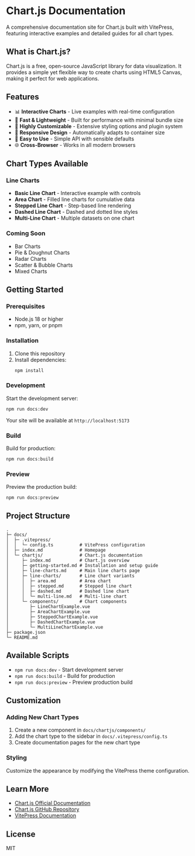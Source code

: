 # Chart.js Documentation

A comprehensive documentation site for Chart.js built with VitePress, featuring interactive examples and detailed guides for all chart types.

## What is Chart.js?

Chart.js is a free, open-source JavaScript library for data visualization. It provides a simple yet flexible way to create charts using HTML5 Canvas, making it perfect for web applications.

## Features

- 📊 **Interactive Charts** - Live examples with real-time configuration
- 🚀 **Fast & Lightweight** - Built for performance with minimal bundle size
- 🎨 **Highly Customizable** - Extensive styling options and plugin system
- 📱 **Responsive Design** - Automatically adapts to container size
- 🔧 **Easy to Use** - Simple API with sensible defaults
- 🌐 **Cross-Browser** - Works in all modern browsers

## Chart Types Available

### Line Charts
- **Basic Line Chart** - Interactive example with controls
- **Area Chart** - Filled line charts for cumulative data
- **Stepped Line Chart** - Step-based line rendering
- **Dashed Line Chart** - Dashed and dotted line styles
- **Multi-Line Chart** - Multiple datasets on one chart

### Coming Soon
- Bar Charts
- Pie & Doughnut Charts
- Radar Charts
- Scatter & Bubble Charts
- Mixed Charts

## Getting Started

### Prerequisites

- Node.js 18 or higher
- npm, yarn, or pnpm

### Installation

1. Clone this repository
2. Install dependencies:
   ```bash
   npm install
   ```

### Development

Start the development server:
```bash
npm run docs:dev
```

Your site will be available at `http://localhost:5173`

### Build

Build for production:
```bash
npm run docs:build
```

### Preview

Preview the production build:
```bash
npm run docs:preview
```

## Project Structure

```
.
├─ docs/
│  ├─ .vitepress/
│  │  └─ config.ts          # VitePress configuration
│  ├─ index.md              # Homepage
│  └─ chartjs/              # Chart.js documentation
│     ├─ index.md           # Chart.js overview
│     ├─ getting-started.md # Installation and setup guide
│     ├─ line-charts.md     # Main line charts page
│     ├─ line-charts/       # Line chart variants
│     │  ├─ area.md         # Area chart
│     │  ├─ stepped.md      # Stepped line chart
│     │  ├─ dashed.md       # Dashed line chart
│     │  └─ multi-line.md   # Multi-line chart
│     └─ components/        # Chart components
│        ├─ LineChartExample.vue
│        ├─ AreaChartExample.vue
│        ├─ SteppedChartExample.vue
│        ├─ DashedChartExample.vue
│        └─ MultiLineChartExample.vue
├─ package.json
└─ README.md
```

## Available Scripts

- `npm run docs:dev` - Start development server
- `npm run docs:build` - Build for production
- `npm run docs:preview` - Preview production build

## Customization

### Adding New Chart Types

1. Create a new component in `docs/chartjs/components/`
2. Add the chart type to the sidebar in `docs/.vitepress/config.ts`
3. Create documentation pages for the new chart type

### Styling

Customize the appearance by modifying the VitePress theme configuration.

## Learn More

- [Chart.js Official Documentation](https://www.chartjs.org/)
- [Chart.js GitHub Repository](https://github.com/chartjs/Chart.js)
- [VitePress Documentation](https://vitepress.dev/)

## License

MIT
